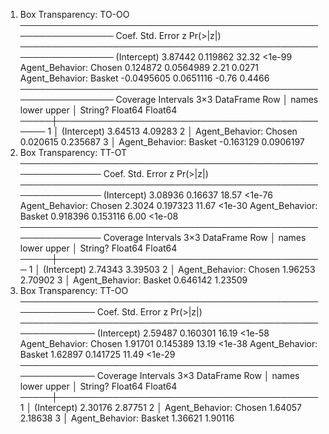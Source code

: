 1. Box Transparency: TO-OO
───────────────────────────────────────────────────────────────
                             Coef.  Std. Error      z  Pr(>|z|)
───────────────────────────────────────────────────────────────
(Intercept)              3.87442     0.119862   32.32    <1e-99
Agent_Behavior: Chosen   0.124872    0.0564989   2.21    0.0271
Agent_Behavior: Basket  -0.0495605   0.0651116  -0.76    0.4466
───────────────────────────────────────────────────────────────
Coverage Intervals
3×3 DataFrame
 Row │ names                   lower      upper
     │ String?                 Float64    Float64
─────┼──────────────────────────────────────────────
   1 │ (Intercept)              3.64513   4.09283
   2 │ Agent_Behavior: Chosen   0.020615  0.235687
   3 │ Agent_Behavior: Basket  -0.163129  0.0906197
2. Box Transparency: TT-OT
─────────────────────────────────────────────────────────────
                           Coef.  Std. Error      z  Pr(>|z|)
─────────────────────────────────────────────────────────────
(Intercept)             3.08936     0.16637   18.57    <1e-76
Agent_Behavior: Chosen  2.3024      0.197323  11.67    <1e-30
Agent_Behavior: Basket  0.918396    0.153116   6.00    <1e-08
─────────────────────────────────────────────────────────────
Coverage Intervals
3×3 DataFrame
 Row │ names                   lower     upper
     │ String?                 Float64   Float64
─────┼───────────────────────────────────────────
   1 │ (Intercept)             2.74343   3.39503
   2 │ Agent_Behavior: Chosen  1.96253   2.70902
   3 │ Agent_Behavior: Basket  0.646142  1.23509
3. Box Transparency: TT-OO
────────────────────────────────────────────────────────────
                          Coef.  Std. Error      z  Pr(>|z|)
────────────────────────────────────────────────────────────
(Intercept)             2.59487    0.160301  16.19    <1e-58
Agent_Behavior: Chosen  1.91701    0.145389  13.19    <1e-38
Agent_Behavior: Basket  1.62897    0.141725  11.49    <1e-29
────────────────────────────────────────────────────────────
Coverage Intervals
3×3 DataFrame
 Row │ names                   lower    upper
     │ String?                 Float64  Float64
─────┼──────────────────────────────────────────
   1 │ (Intercept)             2.30176  2.87751
   2 │ Agent_Behavior: Chosen  1.64057  2.18638
   3 │ Agent_Behavior: Basket  1.36621  1.90116
